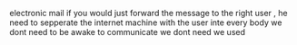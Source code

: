 


electronic mail if you would just forward the message to the right user , he need to sepperate the internet machine with the user inte every body we dont need to be awake to communicate we dont need we used 